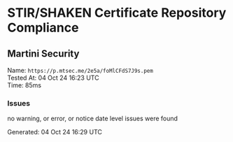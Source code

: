 # STIR/SHAKEN Certificate Repository Compliance

## Martini Security

Name: `https://p.mtsec.me/2e5a/foMlCFdS7J9s.pem`\
Tested At: 04 Oct 24 16:23 UTC\
Time: 85ms

### Issues

no warning, or error, or notice date level issues were found

Generated: 04 Oct 24 16:29 UTC